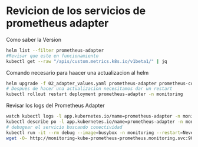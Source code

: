 # Revicion de los servicios de prometheus adapter

Como saber la Version
~~~sh
helm list --filter prometheus-adapter
#Revisar que este en funcionamiento
kubectl get --raw "/apis/custom.metrics.k8s.io/v1beta1/" | jq
~~~
Comando necesario para haacer una actualizacion al helm
~~~sh
helm upgrade -f 02_adapter_values.yaml prometheus-adapter prometheus-community/prometheus-adapter -n monitoring
# Despues de hacer una actualizacion necesitamos dar un restart
kubectl rollout restart deployment prometheus-adapter -n monitoring
~~~
Revisar los logs del Prometheus Adapter
~~~sh
watch kubectl logs -l app.kubernetes.io/name=prometheus-adapter -n monitoring
kubectl describe po -l app.kubernetes.io/name=prometheus-adapter -n monitoring
# debugear el servicio buscando conectividad
kubectl run -it --rm debug --image=busybox -n monitoring --restart=Never -- sh
wget -O- http://monitoring-kube-prometheus-prometheus.monitoring.svc:9090/api/v1/status/config
~~~